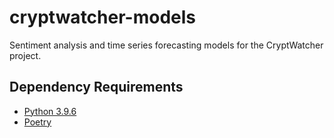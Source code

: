 # cryptwatcher-models
Sentiment analysis and time series forecasting models for the CryptWatcher project.


## Dependency Requirements
- [Python 3.9.6](https://www.python.org/downloads/release/python-396/)
- [Poetry](https://python-poetry.org/)
